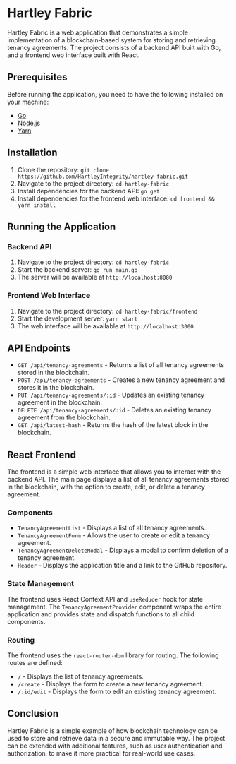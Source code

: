 <div class="markdown prose w-full break-words dark:prose-invert light"><h1>Hartley Fabric</h1><p>Hartley Fabric is a web application that demonstrates a simple implementation of a blockchain-based system for storing and retrieving tenancy agreements. The project consists of a backend API built with Go, and a frontend web interface built with React.</p><h2>Prerequisites</h2><p>Before running the application, you need to have the following installed on your machine:</p><ul><li><a href="https://golang.org/doc/install" target="_new">Go</a></li><li><a href="https://nodejs.org/en/download/" target="_new">Node.js</a></li><li><a href="https://classic.yarnpkg.com/en/docs/install/" target="_new">Yarn</a></li></ul><h2>Installation</h2><ol><li>Clone the repository: <code>git clone https://github.com/HartleyIntegrity/hartley-fabric.git</code></li><li>Navigate to the project directory: <code>cd hartley-fabric</code></li><li>Install dependencies for the backend API: <code>go get</code></li><li>Install dependencies for the frontend web interface: <code>cd frontend &amp;&amp; yarn install</code></li></ol><h2>Running the Application</h2><h3>Backend API</h3><ol><li>Navigate to the project directory: <code>cd hartley-fabric</code></li><li>Start the backend server: <code>go run main.go</code></li><li>The server will be available at <code>http://localhost:8080</code></li></ol><h3>Frontend Web Interface</h3><ol><li>Navigate to the project directory: <code>cd hartley-fabric/frontend</code></li><li>Start the development server: <code>yarn start</code></li><li>The web interface will be available at <code>http://localhost:3000</code></li></ol><h2>API Endpoints</h2><ul><li><code>GET /api/tenancy-agreements</code> - Returns a list of all tenancy agreements stored in the blockchain.</li><li><code>POST /api/tenancy-agreements</code> - Creates a new tenancy agreement and stores it in the blockchain.</li><li><code>PUT /api/tenancy-agreements/:id</code> - Updates an existing tenancy agreement in the blockchain.</li><li><code>DELETE /api/tenancy-agreements/:id</code> - Deletes an existing tenancy agreement from the blockchain.</li><li><code>GET /api/latest-hash</code> - Returns the hash of the latest block in the blockchain.</li></ul><h2>React Frontend</h2><p>The frontend is a simple web interface that allows you to interact with the backend API. The main page displays a list of all tenancy agreements stored in the blockchain, with the option to create, edit, or delete a tenancy agreement.</p><h3>Components</h3><ul><li><code>TenancyAgreementList</code> - Displays a list of all tenancy agreements.</li><li><code>TenancyAgreementForm</code> - Allows the user to create or edit a tenancy agreement.</li><li><code>TenancyAgreementDeleteModal</code> - Displays a modal to confirm deletion of a tenancy agreement.</li><li><code>Header</code> - Displays the application title and a link to the GitHub repository.</li></ul><h3>State Management</h3><p>The frontend uses React Context API and <code>useReducer</code> hook for state management. The <code>TenancyAgreementProvider</code> component wraps the entire application and provides state and dispatch functions to all child components.</p><h3>Routing</h3><p>The frontend uses the <code>react-router-dom</code> library for routing. The following routes are defined:</p><ul><li><code>/</code> - Displays the list of tenancy agreements.</li><li><code>/create</code> - Displays the form to create a new tenancy agreement.</li><li><code>/:id/edit</code> - Displays the form to edit an existing tenancy agreement.</li></ul><h2>Conclusion</h2><p>Hartley Fabric is a simple example of how blockchain technology can be used to store and retrieve data in a secure and immutable way. The project can be extended with additional features, such as user authentication and authorization, to make it more practical for real-world use cases.</p></div>
